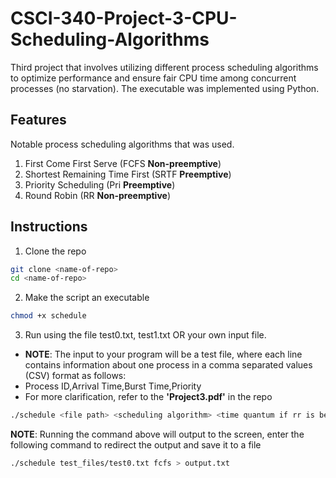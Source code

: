 # CSCI-340-Project-3-CPU-Scheduling-Algorithms

Third project that involves utilizing different process scheduling algorithms to optimize performance and ensure fair CPU time among concurrent processes (no starvation). The executable was implemented using Python. 

## Features
Notable process scheduling algorithms that was used.
1. First Come First Serve (FCFS **Non-preemptive**)
2. Shortest Remaining Time First (SRTF **Preemptive**)
3. Priority Scheduling (Pri **Preemptive**)
4. Round Robin (RR **Non-preemptive**)

## Instructions
1. Clone the repo
```bash
git clone <name-of-repo>
cd <name-of-repo> 
```
2. Make the script an executable
```bash 
chmod +x schedule
```

3. Run using the file test0.txt, test1.txt OR your own input file. 
- **NOTE**: The input to your program will be a test file, where each line contains information about one process in a comma separated values (CSV) format as follows: 
- Process ID,Arrival Time,Burst Time,Priority 
- For more clarification, refer to the **'Project3.pdf'** in the repo
```bash
./schedule <file path> <scheduling algorithm> <time quantum if rr is being used> 
```

**NOTE**: Running the command above will output to the screen, enter the following command to redirect the output and save it to a file
```bash
./schedule test_files/test0.txt fcfs > output.txt
```

